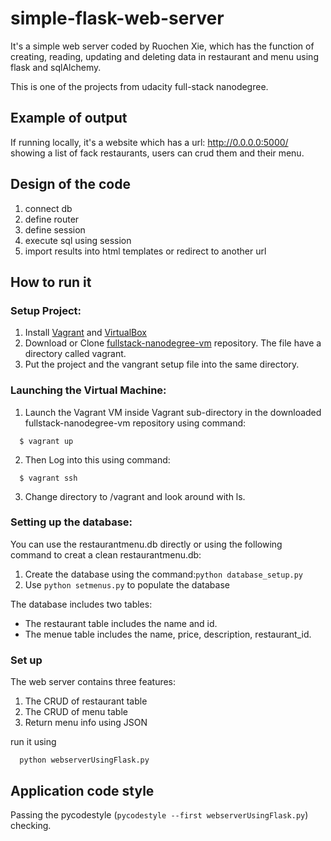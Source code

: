 # simple-flask-web-server
It's a simple web server coded by Ruochen Xie, which has the function of creating, reading, updating and deleting data in restaurant and menu using flask and sqlAlchemy.

This is one of the projects from udacity full-stack nanodegree.

## Example of output
If running locally, it's a website which has a url: http://0.0.0.0:5000/ showing a list of fack restaurants, users can crud them and their menu.

## Design of the code
 1. connect db
 2. define router
 2. define session
 3. execute sql using session
 4. import results into html templates or redirect to another url

## How to run it

### Setup Project:
  1. Install [Vagrant](https://www.vagrantup.com/) and [VirtualBox](https://www.virtualbox.org/)
  2. Download or Clone [fullstack-nanodegree-vm](https://github.com/udacity/fullstack-nanodegree-vm) repository. The file have a directory called vagrant.
  3. Put the project and the vangrant setup file into the same directory.
  
### Launching the Virtual Machine:
  1. Launch the Vagrant VM inside Vagrant sub-directory in the downloaded fullstack-nanodegree-vm repository using command:

  ```
    $ vagrant up
  ```
  2. Then Log into this using command:
  
  ```
    $ vagrant ssh
  ```
  3. Change directory to /vagrant and look around with ls.
  
### Setting up the database:

  You can use the restaurantmenu.db directly or using the following command to creat a clean restaurantmenu.db:

  1. Create the database using the command:`python database_setup.py`
  2. Use `python setmenus.py` to populate the database
  
  The database includes two tables:
  * The restaurant table includes the name and id.
  * The menue table includes the name, price, description, restaurant_id.
  
### Set up
  The web server contains three features:

  1. The CRUD of restaurant table
  2. The CRUD of menu table
  3. Return menu info using JSON

  run it using 
  ```
    python webserverUsingFlask.py
  ```

## Application code style

  Passing the pycodestyle (`pycodestyle --first webserverUsingFlask.py`) checking.